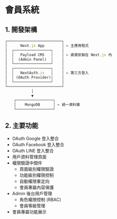 # 會員系統

## 1. 開發架構

```typescript
┌─────────────────────────┐
│      Next.js App        │ ← 主應用程式
│  ┌─────────────────┐    │
│  │   Payload CMS   │    │ ← 直接安裝在 Next.js 內
│  │  (Admin Panel)  │    │
│  └─────────────────┘    │
│  ┌─────────────────┐    │
│  │   NextAuth.js   │    │ ← 第三方登入
│  │ (OAuth Provider)│    │
│  └─────────────────┘    │
└─────────────────────────┘
            │
            ▼
    ┌─────────────────┐
    │    MongoDB      │ ← 統一資料庫
    └─────────────────┘
```

## 2. 主要功能

- OAuth Google 登入整合
- OAuth Facebook 登入整合
- OAuth LINE 登入整合
- 用戶資料管理頁面
- 權限驗證中間件
   - 頁面級別權限驗證
   - 功能級別權限控制
   - 自動權限重定向
   - 會員專屬內容保護
- Admin 後台用戶管理
   - 角色權限控制 (RBAC)
   - 會員等級管理
- 會員專屬功能展示
